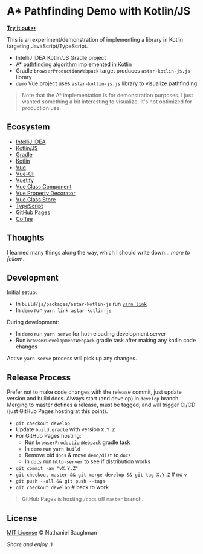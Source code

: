 # A* Pathfinding Demo with Kotlin/JS

[**Try it out &rarrtl;**](https://nebaughman.github.io/astar-kotlin-js)

This is an experiment/demonstration of implementing a library in Kotlin targeting JavaScript/TypeScript.

- IntelliJ IDEA Kotlin/JS Gradle project
- [A* pathfinding algorithm](https://en.wikipedia.org/wiki/A*_search_algorithm) implemented in Kotlin
- Gradle `browserProductionWebpack` target produces `astar-kotlin-js.js` library
- `demo` Vue project uses `astar-kotlin-js.js` library to visualize pathfinding

> Note that the A* implementation is for demonstration purposes. I just wanted something a bit interesting to visualize. It's not optimized for production use.

## Ecosystem

- [IntelliJ IDEA](https://www.jetbrains.com/idea/)
- [Kotlin/JS](https://kotlinlang.org/docs/js-project-setup.html)
- [Gradle](https://gradle.org/)
- [Kotlin](https://kotlinlang.org/)
- [Vue](https://vuejs.org/)
- [Vue-Cli](https://cli.vuejs.org)
- [Vuetify](https://vuetifyjs.com)
- [Vue Class Component](https://github.com/vuejs/vue-class-component)
- [Vue Property Decorator](https://github.com/kaorun343/vue-property-decorator)
- [Vue Class Store](https://github.com/davestewart/vue-class-store)
- [TypeScript](https://www.typescriptlang.org)
- [GitHub](https://github.com/) [Pages](https://pages.github.com/)
- [Coffee](https://www.buymeacoffee.com/nebaughman)

## Thoughts

I learned many things along the way, which I should write down... _more to follow..._

## Development

Initial setup:

- In `build/js/packages/astar-kotlin-js` run [`yarn link`](https://classic.yarnpkg.com/en/docs/cli/link/)
- In `demo` run `yarn link astar-kotlin-js`

During development:

- In `demo` run `yarn serve` for hot-reloading development server
- Run `browserDevelopmentWebpack` gradle task after making any kotlin code changes

Active `yarn serve` process will pick up any changes.

## Release Process

Prefer not to make code changes with the release commit, just update version and build docs. Always start (and develop) in `develop` branch. Merging to master defines a release, must
be tagged, and will trigger CI/CD (just GitHub Pages hosting at this point).

- `git checkout develop`
- Update `build.gradle` with version `X.Y.Z`
- For GitHub Pages hosting:
  - Run `browserProductionWebpack` gradle task
  - In `demo` run `yarn build`
  - Remove old `docs` & move `demo/dist` to `docs`
  - In `docs` run `http-server` to see if distribution works
- `git commit -am "vX.Y.Z"`
- `git checkout master && git merge develop && git tag X.Y.Z` # no `v`
- `git push --all && git push --tags`
- `git checkout develop` # back to work

> GitHub Pages is hosting `/docs` off `master` branch.

## License

[MIT License](LICENSE.txt) &copy; Nathaniel Baughman

_Share and enjoy :)_
